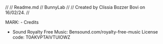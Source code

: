 //
//  Readme.md
//  BunnyLab
//
//  Created by Clissia Bozzer Bovi on 16/02/24.
//


MARK: - Credits
- Sound
    Royalty Free Music: Bensound.com/royalty-free-music
    License code: T0AKVPTAIVTUIOWZ
